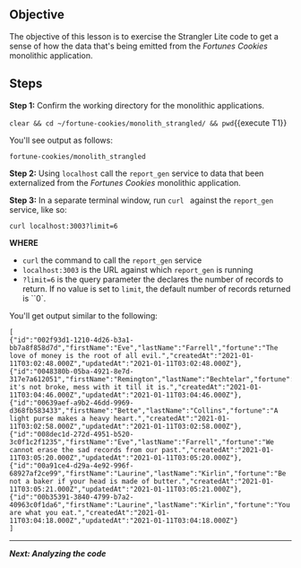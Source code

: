 ## Objective
The objective of this lesson is to exercise the Strangler Lite code to get a sense of how the data that's being emitted from the *Fortunes Cookies* monolithic application.

## Steps

**Step 1:** Confirm the working directory for the monolithic applications.

`clear && cd ~/fortune-cookies/monolith_strangled/ && pwd`{{execute T1}}

You'll see output as follows:

`fortune-cookies/monolith_strangled`

**Step 2:** Using `localhost` call the `report_gen` service to data that been externalized from the *Fortunes Cookies* monolithic application.

**Step 3:** In a separate terminal window, run `curl ` against the `report_gen` service, like so:

`curl localhost:3003?limit=6`

**WHERE**

* `curl` the command to call the `report_gen` service
* `localhost:3003` is the URL against which `report_gen` is running
* `?limit=6` is the query parameter the declares the number of records to return. If no value is set to `limit`, the default number of records returned is ``0`.

You'll get output similar to the following:

```
[
{"id":"002f93d1-1210-4d26-b3a1-bb7a8f858d7d","firstName":"Eve","lastName":"Farrell","fortune":"The love of money is the root of all evil.","createdAt":"2021-01-11T03:02:48.000Z","updatedAt":"2021-01-11T03:02:48.000Z"},
{"id":"0048380b-05ba-4921-8e7d-317e7a612051","firstName":"Remington","lastName":"Bechtelar","fortune":"If it's not broke, mess with it till it is.","createdAt":"2021-01-11T03:04:46.000Z","updatedAt":"2021-01-11T03:04:46.000Z"},
{"id":"00639aef-a9b2-46dd-9969-d368fb583433","firstName":"Bette","lastName":"Collins","fortune":"A light purse makes a heavy heart.","createdAt":"2021-01-11T03:02:58.000Z","updatedAt":"2021-01-11T03:02:58.000Z"},
{"id":"008dec1d-272d-4951-b520-3c0f1c2f1235","firstName":"Eve","lastName":"Farrell","fortune":"We cannot erase the sad records from our past.","createdAt":"2021-01-11T03:05:20.000Z","updatedAt":"2021-01-11T03:05:20.000Z"},
{"id":"00a91ce4-d29a-4e92-996f-68927af2ce99","firstName":"Laurine","lastName":"Kirlin","fortune":"Be not a baker if your head is made of butter.","createdAt":"2021-01-11T03:05:21.000Z","updatedAt":"2021-01-11T03:05:21.000Z"},
{"id":"00b35391-3840-4799-b7a2-40963c0f1da6","firstName":"Laurine","lastName":"Kirlin","fortune":"You are what you eat.","createdAt":"2021-01-11T03:04:18.000Z","updatedAt":"2021-01-11T03:04:18.000Z"}
]

```


---

***Next: Analyzing the code***